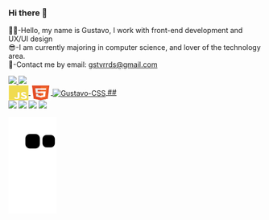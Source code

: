 ### Hi there 👋


👨‍💻-Hello, my name is Gustavo, I work with front-end development and UX/UI design <br>
😎-I am currently majoring in computer science, and lover of the technology area.<br>
📖-Contact me by email: gstvrrds@gmail.com

<div style ="display: inline;">
  <a href="https://github.com/GustavoRRSilva">
  <img height="180em" src="https://github-readme-stats.vercel.app/api?username=GustavoRRSilva&show_icons=true&theme=dracula&include_all_commits=true&count_private=true"/>
  <img height="180em" src="https://github-readme-stats.vercel.app/api/top-langs/?username=GustavoRRSilva&layout=compact&langs_count=7&theme=dracula"/>
<div style="display: inline"><br>
  <img align="center" alt="Gustavo-Js" height="30" width="40" src="https://raw.githubusercontent.com/devicons/devicon/master/icons/javascript/javascript-plain.svg">
  <img align="center" alt="Gustavo-HTML" height="30" width="40" src="https://raw.githubusercontent.com/devicons/devicon/master/icons/html5/html5-original.svg">
  <img align="center" alt="Gustavo-CSS" height="30" width="40" s.rc="https://raw.githubusercontent.com/devicons/devicon/master/icons/css3/css3-original.svg">
</div>
  </div> 
  ##
 
<div> 
  <a href="https://www.instagram.com/gustavenho_1/" target="_blank"><img src="https://img.shields.io/badge/-Instagram-%23E4405F?style=for-the-badge&logo=instagram&logoColor=white" target="_blank"></a>
 <a href="https://discord.gg/wagxzStdcR" target="_blank"><img src="https://img.shields.io/badge/Discord-7289DA?style=for-the-badge&logo=discord&logoColor=white" target="_blank"></a> 
  <a href = "mailto:gstvrrds@gmail.com"><img src="https://img.shields.io/badge/-Gmail-%23333?style=for-the-badge&logo=gmail&logoColor=white" target="_blank"></a>
  <a href="https://www.linkedin.com/in/gustavo-rodrigues-114526242/" target="_blank"><img src="https://img.shields.io/badge/-LinkedIn-%230077B5?style=for-the-badge&logo=linkedin&logoColor=white" target="_blank"></a> 
 
  ![Snake animation](https://github.com/rafaballerini/rafaballerini/blob/output/github-contribution-grid-snake.svg)
 
</div>
